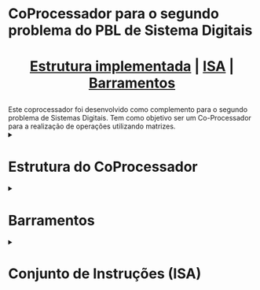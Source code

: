 # CoProcessador para o segundo problema do PBL de Sistema Digitais

<div align="center">
<h1>

 [Estrutura implementada](#estrutura-do-coprocessador) | [ISA](#conjunto-de-instruções-isa) | [Barramentos](#barramentos)
</h1>
</div>
Este coprocessador foi desenvolvido como complemento para o segundo problema de Sistemas Digitais. Tem como objetivo ser um Co-Processador para a realização de operações utilizando matrizes.
<details>
<summary><h1>Estrutura do CoProcessador</h1></summary>

# Estrutura do CoProcessador

O CoProcessador desenvolvido implementa uma arquitetura simples, sem pipeline ou qualquer forma de paralelismo, assim se faz necessario esperar uma instrução se encerrar para tentar execultar uma nova. A estrutura do CoProcessador é composta por:

- **Registradores**: São as unidades de armazenamento do CoProcessador. São utilizados 3 bancos de registradores, um para a _matriz A_, ou para _matriz B_ e outro para a _matriz C_. Cada banco de registradores conta com _25 registradores_ de _8 bits_ cada, um registrador para cada elemento.
- **ULA**: Unidade Lógica e Aritmética. É responsável por realizar as operações de soma, subtração, multiplicação por escalar e multiplicação de matrizes, O coprocessador desenvolvido trabalha com numeros inteiros de 8 bits no _complemento A2_, ou seja, o MSB _(bit mais significativo)_ é utilizado para indicar o sinal, além de outras particuliaridades que podem ser vistas [aqui](https://embarcados.com.br/complemento-de-2/). Como utilizamos essa tecnica, os numeros vão de -128 até 127 em notação decimal.
- **Unidade de controle**: É responsável por gerenciar o fluxo de dados entre os componentes do CoProcessador alem de gerenciar o envio das flags de resultado para o processador _(HPS)_.
- **Decodificador**: É responsável por decodificar as instruções recebidas do processador _(HPS)_ e enviar os bits para a unidade de controle e para o demultiplexador dos bancos de registradores das matrizes A e B.

> [!NOTE]
> Como não foi utilizada a memoria RAM para armazenar as matrizes, elas são armazenadas nos bancos de registradores, por isso é necessario enviar elemento a elemento utilizando a instrução [`STORE`](#store)

<div align="center">
  <figure>
    <img src="docs/Estrutura_CoProcessador.jpg" width="600px"/>
    <figcaption>
      <p align="center">
        <b>Figura 1</b> - Diagrama de blocos da estrutura do CoProcessador desenvolvido
      </p>
    </figcaption>
  </figure>
</div>

<details>
<summary><h2>Tempo de execução das instruções</h2></summary>

## Tempo de execução das instruções

O tempo de execução das instruções é determinado pela complexidade da operação a ser execultada, as instruções aritimeticas que envolvem o uso da ULA e o armazenamento do seu resultado na matriz C são as mais demoradas. Essas instruções necessitam de 9 pulsos de clock para serem concluidas. As instruções de leitura e escrita de dados levam apenas 3 pulsos de clock. As instruções da ula sozinhas levam apenas 6 pulsos de clock, mas como não há pipeline e é necessario armazenar o resultado após a execulção da operação, são necessario mais 3 pulsos de clock para o armazenamento do resultado.

> [!NOTE]
> Para facilitar a utilização foi inserida uma flag de [done](#barramento-de-flags) que é ativada quando a instrução é concluida, assim basta aguardar o valor dessa flag ser atualizado para 1 para saber que a instrução foi concluida.

</details>
</details>

<details>
<summary><h1>Barramentos</h1></summary>

# Barramentos

O modulo do Co processador conta com dois barramentos de entrada e dois barramentos de saida

Barramento|Tipo|Tamanho
:---------|:-------|:--------
instruction|Input|18 bits
wr|Input|1 bit
DataOut|Output|8 bits
Flags|Output|3 Bits

<details>
<summary><h3>Barramento de Instruções</h3></summary>

## Barramento de instruções

Este barramento é responsavel por enviar ao Coprocessador as instruções a serem execultadas. O barramento de instruções é de 18 bits sendo 3 deles dedicados aos [8 OP Codes](#conjunto-de-instruções-isa)
que o coprocessador possui, as intruções possuem campos e formatos diferentes, sendo assim nem todas as instruções utilizam os 18 bits.

</details>

<details>
<summary><h3>Barramento de escrita (wr)</h3></summary>

## Barramento de escrita (wr)

Este barramento serve para informa ao processador que deve escrever um dado na matriz A ou B, sendo assim ele so é utilizado nas instruções que envolvem a escrita de algum dado
na matriz A ou na matriz B, para essas intruções, o seu valor deve ser alterado pra 1.
Durante a realização de qualquer outra operação seu valor deve ser 0, caso contrario o coprocessador poderá sobrescrever algum dos valores das matrizes.

> [!NOTE]
> O sinal WR é um sinal usado para sincronismo no momento da escrita de dados no [banco de registradores](https://www2.pcs.usp.br/~labdig/pdffiles_2015/banco-registradores-ula.pdf)

> [!WARNING]
> **A cada operação de escrita deve se alterar o valor para 1 apenas apos inserir a instrução no barramento de instruçõe e seu valor deve retornar a zero apos a escrita ser realizada.**

</details>

<details>
<summary><h3>Barramento de Saida (OutputData)</h3></summary>

## Barramento de Saida (OutputData)

O barramento de saida armazena o valor do endereço solicitado da matriz C pela instrução de load até que um novo valor seja solicitado ou seja realizada alguma operação aritimetica.

</details>

<details>
<summary><h3>Barramento de Flags</h3></summary>

## Barramento de Flags

O barramento de flags é responsavel por armazenar os flags de overflow, endereçamento incorreto e finalização de uma operação. No coprocessador essas flags estão separadas em tres saidas distindas, mas podem ser associadas a um unico PIO, já que cada flag se trata de um valor unitario. Quando uma das flags for ativa seu valor logico será de 1 , caso contrario seu valor será 0.

Flag|Significado
:----|:-----------
**Overflow** | Flag ativada quando a operação realizada resulta em um valor maior que 8 bits  ou que não pode ser respresentado no [complemento A2](https://embarcados.com.br/complemento-de-2/).
**Incorrect addr**| Flag ativada quando um endereço incorreto é passado para a operações de armazenamento ou carregamento de dados.
**Done** | Flag ativada quando uma operação é finalizada.

</details>
</details>

<details>
<summary><h1>Conjunto de Instruções (ISA)</h1></summary>

# Conjunto de instruções (ISA)

O coprocessador conta com um conjunto de 8 instruções que podem ser utilizadas para realizar operações aritmeticas, de armazenamento e de leitura de dados.

> [!NOTE]
> Nem todas as operações utilizão todos os 18 bits disponiveis, observar os campos de cada instrução
> para evitar perda de dados ou problemas de funcionamento.

> [!WARNING]
> Os campos das instruções de dos dados **saem do mais significativo para o menos**, ou seja, o campo do opcode da instrução começa
> no bit 0 e vai até o bit 2 e o mesmo se aplica aos demais campos de acordo com a instrução a ser utilizada.

<details>
<summary><h3>Tabela de Instruções</h3></summary>

## Tabela de Instruções

 OP Code | Nome da operação | Descrição
 :------ | :-------- |:-------
 000 | [NOP](#nop) |Informa ao coprocessador nao realizar nada, usado para bolhas.
 001 | [LOAD](#load) |carrega no barramento de saida o numero da matriz C solicitado.
 010 | [STORE](#store) |Usado para guardar numeros nas matrizes A e B.
 011 | [ADD](#add) |Usado para realizar operação de soma das matrizes A e B.
 100 | [SUB](#sub) |Usado para realizar operação de subtracao das matrizes A e B.
 101 | [MULE](#mule) |Usado para realizar operação de multiplicacao da matriz A por um escalar.
 110 | [MULM](#mulm) |Usado para realizar operação de multiplicação da matriz A pela matriz B.
 111 | [RST](#rst) |Usado para limpar os valores que estão nas Matrizes A, B e C

Descrição detalhada de cada uma das instruções com seus respectivos campos e possiveis [flags](#barramento-de-flags)

> [!NOTE]
> A unica instrução capaz de retornar um valor pelo [barramento de dados](#barramento-de-saida-outputdata) é a intrução de [LOAD](#load), todas as outras não retornam ou alteram
> o valor que esta no barramento

> [!WARNING]
> As Matrizes _A_ e _B_ devem ser armazenadas elemento a elemento, pois se tratam de 25 registradores, um para cada elemento da matriz,
> sendo assim é necessario realizar 25 vezes o envio da instrução store, cada uma contendo um dos elementos da matriz.

<details>
<summary><b>NOP instruction</b></summary>

### NOP

**Campos da instrução NOP**

Nome do Campo| Descrição | tamanho |Bit final| Bit inicial
:---------|:---------|:---------|:---------|:----------
Opcode| Codigo da operação (000) | 3 bits| 2 | 0
Não usados | | 15 bits| 17| 3

**Flags que podem ser ativadas**
> Essa instrução não tiva nenhuma flag

<div align="center">
  <figure>
    <img src="docs/NopInstruction.png" width="600px"/>
    <figcaption>
      <p align="center">
        <b>Figura 2</b> - Estrutura da instrução NOP
      </p>
    </figcaption>
  </figure>
</div>

</details>

<details>
<summary><b>LOAD instruction</b></summary>

### LOAD

**Campos da instrução LOAD**

Nome do Campo| Descrição | tamanho |Bit final| Bit inicial
:---------|:---------|:---------|:---------|:----------
Opcode| Opcode da instrução (001)| 3 bits| 2 | 0
Coluna| Coluna que esta o valor desejado| 3 bits| 5 | 3
Linha| Linha que esta o valor desejado| 3 bits| 8 | 6
Não usados| | 9 bits| 17| 9

> [!NOTE]
> Para linha e coluna os valores podem ir e 0 a 100, ou de 0 a 4, respectivamente.

- **Flags que podem ser ativadas**
  - `Incorrect Addr` Endereçamento incorreto
  - `Done` Fim da execução da instrução

<div align="center">
  <figure>
    <img src="docs/LoadInstruction.png" width="600px"/>
    <figcaption>
      <p align="center">
        <b>Figura 3</b> - Estrutura da instrução LOAD
      </p>
    </figcaption>
  </figure>
</div>
</details>

<details>
<summary><b>STORE instruction</b></summary>

### STORE

**Campos da instrução STORE**

Nome do Campo| Descrição | tamanho |Bit final| Bit inicial
:---------|:---------|:---------|:---------|:----------
Opcode| Opcode da instrução (010)|3 bits| 0 | 2
Matriz| Matriz em que o valor vai ser escrito | 1 bit | 3 | 3
Coluna| Coluna que o dado vai ser escrito de 0 a 4| 3 bits| 6 | 4
Linha| Linhas que o dado vai ser escrito| 3 bits | 9 | 7
Valor| Valor que vai ser escrito de -128 a 127 ou 0 255 se for sem sinal| 8 bits | 17 | 10

> [!NOTE]
> Para linha e coluna os valores podem ir de 0 a 100, ou de 0 a 4, respectivamente.

> [!WARNING]
> Foi utilizado o [complemento A2](https://embarcados.com.br/complemento-de-2/), ou seja, o maior valor positivos é de 127 e para os negativos 128.

- **Flags que podem ser ativadas**
  - `Incorrect Addr` Endereçamento incorreto
  - `Done` Fim da execução da instrução

<div align="center">
  <figure>
    <img src="docs/StoreInstruction.png" width="600px"/>
    <figcaption>
      <p align="center">
        <b>Figura 4</b> - Estrutura da instrução STORE
      </p>
    </figcaption>
  </figure>
</div>

</details>

<details>
<summary><b>ADD instruction</b></summary>

### ADD

**Campos da instrução ADD**

Nome do Campo| Descrição | tamanho |Bit final| Bit inicial
:---------|:---------|:---------|:---------|:----------
Opcode|Opcode da instrução (011)| 3 bits| 2|0
Não usados| | 15 bits| 17|3

- **Flags que podem ser ativadas**
  - `Overflow` o resultado da operação não pode ser devidamente representado em 8 bits utilizando C2 (complemento A2)
  - `Done` Fim da execução da instrução

<div align="center">
  <figure>
    <img src="docs/AddInstruction.png" width="600px"/>
    <figcaption>
      <p align="center">
        <b>Figura 5</b> - Estrutura da instrução ADD
      </p>
    </figcaption>
  </figure>
</div>

</details>

<details>
<summary><b>SUB instruction</b></summary>

### SUB

**Campos da instrução SUB**

Nome do Campo| Descrição | tamanho |Bit final| Bit inicial
:---------|:---------|:---------|:---------|:----------
Opcode| Opcode da instrução (100)| 3 bits | 2 | 0
Não usados| | 15 bits | 17 | 3

- **Flags que podem ser ativadas**
  - `Overflow` o resultado da operação não pode ser devidamente representado em 8 bits utilizando C2 (complemento A2)
  - `Done` Fim da execução da instrução
  
<div align="center">
  <figure>
    <img src="docs/SubInstruction.png" width="600px"/>
    <figcaption>
      <p align="center">
        <b>Figura 6</b> - Estrutura da instrução SUB
      </p>
    </figcaption>
  </figure>
</div>

</details>

<details>
<summary><b>MULE instruction</b></summary>

### MULE

**Campos da instrução MULE**

Nome do Campo| Descrição | tamanho |Bit final| Bit inicial
:---------|:---------|:---------|:---------|:----------
Opcode| Opcode da instrução (101)| 3 bits | 2 | 0
Escalar| Escalar que será usado para a realização da multiplicação| 8 bits | 10 | 3
Não usados| | 7 bits | 17 | 11

- **Flags que podem ser ativadas**
  - `Overflow` o resultado da operação não pode ser devidamente representado em 8 bits utilizando C2 (complemento A2)
  - `Done` Fim da execução da instrução

<div align="center">
  <figure>
    <img src="docs/MulEInstruction.png" width="600px"/>
    <figcaption>
      <p align="center">
        <b>Figura 7</b> - Estrutura da instrução MULE
      </p>
    </figcaption>
  </figure>
</div>

</details>

<details>
<summary><b>MULM instruction</b></summary>

### MULM

**Campos da instrução MULM**

Nome do Campo| Descrição | tamanho |Bit final| Bit inicial
:---------|:---------|:---------|:---------|:----------
Opcode| Opcode da instrução (110)| 3 bits | 2 | 0
Não usado| | 15 bits | 17 | 3

- **Flags que podem ser ativadas**
  - `Overflow` o resultado da operação não pode ser devidamente representado em 8 bits utilizando C2 (complemento A2)
  - `Done` Fim da execução da instrução

<div align="center">
  <figure>
    <img src="docs/MulMInstruction.png" width="600px"/>
    <figcaption>
      <p align="center">
        <b>Figura 8</b> - Estrutura da instrução MULM
      </p>
    </figcaption>
  </figure>
</div>

</details>

<details>
<summary><b>RST instruction</b></summary>

### RST

**Campos da instrução RST**

Nome do Campo| Descrição | tamanho |Bit final| Bit inicial
:---------|:---------|:---------|:---------|:----------
Opcode| Opcode da instrução (111)| 3 bits | 2 | 0
Não usado| | 15 bits | 17 | 3

**Flags que podem ser ativadas**
> Essa instrução não tiva nenhuma flag

<div align="center">
  <figure>
    <img src="docs/ResetInstruction.png" width="600px"/>
    <figcaption>
      <p align="center">
        <b>Figura 9</b> - Estrutura da instrução RST
      </p>
    </figcaption>
  </figure>
</div>

</details>

</details>
